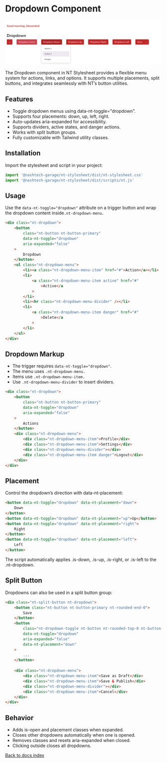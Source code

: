 # Dropdown Component

![alt text](dropdown.png)

The Dropdown component in NT Stylesheet provides a flexible menu system for actions, links, and options. It supports multiple placements, split buttons, and integrates seamlessly with NT’s button utilities.

## Features

-   Toggle dropdown menus using data-nt-toggle="dropdown".
-   Supports four placements: down, up, left, right.
-   Auto-updates aria-expanded for accessibility.
-   Supports dividers, active states, and danger actions.
-   Works with split button groups.
-   Fully customizable with Tailwind utility classes.

## Installation

Import the stylesheet and script in your project:

```js
import '@nashtech-garage/nt-stylesheet/dist/nt-stylesheet.css'
import '@nashtech-garage/nt-stylesheet/dist/scripts/nt.js'
```

## Usage

Use the `data-nt-toggle="dropdown"` attribute on a trigger button and wrap the dropdown content inside`.nt-dropdown-menu.`

```html
<div class="nt-dropdown">
    <button
        class="nt-button nt-button-primary"
        data-nt-toggle="dropdown"
        aria-expanded="false"
    >
        Dropdown
    </button>
    <ul class="nt-dropdown-menu">
        <li><a class="nt-dropdown-menu-item" href="#">Action</a></li>
        <li>
            <a class="nt-dropdown-menu-item active" href="#"
                >Active</a
            >
        </li>
        <li><hr class="nt-dropdown-menu-divider" /></li>
        <li>
            <a class="nt-dropdown-menu-item danger" href="#"
                >Delete</a
            >
        </li>
    </ul>
</div>
```

## Dropdown Markup

-   The trigger requires `data-nt-toggle="dropdown"`.
-   The menu uses `.nt-dropdown-menu.`
-   Items use `.nt-dropdown-menu-item.`
-   Use `.nt-dropdown-menu-divider` to insert dividers.

```html
<div class="nt-dropdown">
    <button
        class="nt-button nt-button-primary"
        data-nt-toggle="dropdown"
        aria-expanded="false"
    >
        Actions
    </button>
    <div class="nt-dropdown-menu">
        <div class="nt-dropdown-menu-item">Profile</div>
        <div class="nt-dropdown-menu-item">Settings</div>
        <div class="nt-dropdown-menu-divider"></div>
        <div class="nt-dropdown-menu-item danger">Logout</div>
    </div>
</div>
```

## Placement

Control the dropdown’s direction with data-nt-placement:

```html
<button data-nt-toggle="dropdown" data-nt-placement="down">
    Down
</button>
<button data-nt-toggle="dropdown" data-nt-placement="up">Up</button>
<button data-nt-toggle="dropdown" data-nt-placement="right">
    Right
</button>
<button data-nt-toggle="dropdown" data-nt-placement="left">
    Left
</button>
```

The script automatically applies .is-down, .is-up, .is-right, or .is-left to the .nt-dropdown.

## Split Button

Dropdowns can also be used in a split button group:

```html
<div class="nt-split-button nt-dropdown">
    <button class="nt-button nt-button-primary nt-rounded-end-0">
        Save
    </button>
    <button
        class="nt-dropdown-toggle nt-button nt-rounded-top-0 nt-button-primary"
        data-nt-toggle="dropdown"
        aria-expanded="false"
        data-nt-placement="down"
    >
        ...
    </button>

    <div class="nt-dropdown-menu">
        <div class="nt-dropdown-menu-item">Save as Draft</div>
        <div class="nt-dropdown-menu-item">Save & Publish</div>
        <div class="nt-dropdown-menu-divider"></div>
        <div class="nt-dropdown-menu-item">Cancel</div>
    </div>
</div>
```

## Behavior

-   Adds is-open and placement classes when expanded.
-   Closes other dropdowns automatically when one is opened.
-   Removes classes and resets aria-expanded when closed.
-   Clicking outside closes all dropdowns.

[Back to docs index](README.md)
